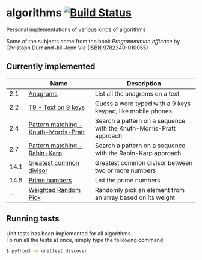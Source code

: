 algorithms [![Build Status](https://travis-ci.org/pfaivre/algorithms.svg?branch=master)](https://travis-ci.org/pfaivre/algorithms)
==========

Personal implementations of various kinds of algorithms

Some of the subjects come from the book _Programmation efficace_ by Christoph Dürr and Jill-Jênn Vie (ISBN 9782340-010055)

## Currently implemented

|     | Name | Description |
| --- | ---- | ----------- |
| 2.1 | [Anagrams](algorithms/anagrams) | List all the anagrams on a text |
| 2.2 | [T9 - Text on 9 keys](algorithms/t9) | Guess a word typed with a 9 keys keypad, like mobile phones |
| 2.4 | [Pattern matching - Knuth-Morris-Pratt](algorithms/knuth_morris_pratt) | Search a pattern on a sequence with the Knuth-Morris-Pratt approach |
| 2.7 | [Pattern matching - Rabin-Karp](algorithms/rabin_karp) | Search a pattern on a sequence with the Rabin-Karp approach |
| 14.1 | [Greatest common divisor](algorithms/greatest_common_divisor) | Greatest common divisor between two or more numbers |
| 14.5 | [Prime numbers](algorithms/prime_numbers) | List the prime numbers |
| - | [Weighted Random Pick](algorithms/weighted_random_pick) | Randomly pick an element from an array based on its weight |

## Running tests

Unit tests has been implemented for all algorithms.  
To run all the tests at once, simply type the following command:
```sh
$ python3 -m unittest discover
```
